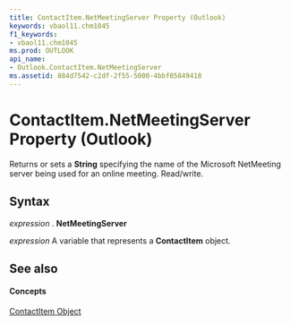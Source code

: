 ```yaml
---
title: ContactItem.NetMeetingServer Property (Outlook)
keywords: vbaol11.chm1045
f1_keywords:
- vbaol11.chm1045
ms.prod: OUTLOOK
api_name:
- Outlook.ContactItem.NetMeetingServer
ms.assetid: 884d7542-c2df-2f55-5000-4bbf05849418
---
```



# ContactItem.NetMeetingServer Property (Outlook)

Returns or sets a  **String** specifying the name of the Microsoft NetMeeting server being used for an online meeting. Read/write.


## Syntax

 _expression_ . **NetMeetingServer**

 _expression_ A variable that represents a **ContactItem** object.


## See also


#### Concepts


[ContactItem Object](contactitem-object-outlook.md)

